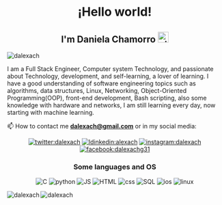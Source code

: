 <h1 align="center">¡Hello world!</h1>
<h2 align='center'>I'm Daniela Chamorro <img src="https://img.icons8.com/color/48/000000/github-2.png" alt="github" height="25" widht="25"/></h2>


<p align="left">
    <img src="https://komarev.com/ghpvc/?username=dalexach" alt="dalexach" />
</p>

 I am a Full Stack Engineer, Computer system Technology, and passionate about Technology, development, and self-learning, a lover of learning. I have a good understanding of software engineering topics such as algorithms, data structures, Linux, Networking, Object-Oriented Programming(OOP), front-end development, Bash scripting, also some knowledge with hardware and networks, I am still learning every day, now starting with machine learning.

📫 How to contact me **dalexach@gmail.com** or in my social media:
<p align="center">
<a href="https://twitter.com/dalexach" target="blank">
    <img src="https://img.icons8.com/clouds/100/000000/twitter.png" alt="twitter:dalexach" /></a>
<a href="https://linkedin.com/in/dalexach" target="blank">
    <img src="https://img.icons8.com/clouds/100/000000/linkedin.png" alt="ldinkedin:alexach"/></a>
<a href="https://instagram.com/dalexach" target="blank">
    <img src="https://img.icons8.com/clouds/100/000000/instagram-new--v1.png" alt="instagram:dalexach"/></a>
<a href="https://www.facebook.com/dalexachg31/">
    <img src="https://img.icons8.com/clouds/100/000000/facebook-new.png" alt="facebook:dalexachg31"/>
</a>
</p>

<h3 align="center">Some languages and OS</h3>
<p align="center">
    <img src="https://img.icons8.com/dusk/50/000000/c-programming.png" alt="C"/>
    <img src="https://img.icons8.com/dusk/50/000000/python.png" alt="python"/>
    <img src="https://img.icons8.com/dusk/50/000000/javascript.png" alt="JS"/>
    <img src="https://img.icons8.com/dusk/50/000000/html-5.png" alt="HTML"/>
    <img src="https://img.icons8.com/dusk/50/000000/css3.png" alt="css"/>
    <img src="https://img.icons8.com/dusk/50/000000/sql.png" alt="SQL"/>
    <img src="https://img.icons8.com/dusk/50/000000/mac-logo--v2.png" alt="ios"/>
    <img src="https://img.icons8.com/dusk/50/000000/linux.png" alt="linux" />
</p>

<img align="left" src="https://github-readme-stats.vercel.app/api/top-langs/?username=dalexach&layout=compact&hide=html" alt="dalexach" />

<img align="center" src="https://github-readme-stats.vercel.app/api?username=dalexach&show_icons=true" alt="dalexach"/>



